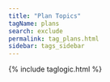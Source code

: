 ```yaml
---
title: "Plan Topics"
tagName: plans
search: exclude
permalink: tag_plans.html
sidebar: tags_sidebar
---
```

{% include taglogic.html %}
